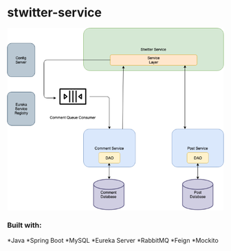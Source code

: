 # stwitter-service

![](screenshots/stwitter-system.png)

### Built with:
*Java
*Spring Boot
*MySQL
*Eureka Server
*RabbitMQ
*Feign
*Mockito

